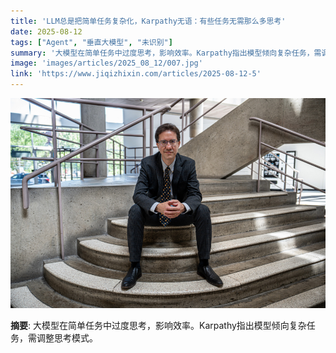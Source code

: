 ```yaml
---
title: 'LLM总是把简单任务复杂化，Karpathy无语：有些任务无需那么多思考'
date: 2025-08-12
tags: ["Agent", "垂直大模型", "未识别"]
summary: '大模型在简单任务中过度思考，影响效率。Karpathy指出模型倾向复杂任务，需调整思考模式。'
image: 'images/articles/2025_08_12/007.jpg'
link: 'https://www.jiqizhixin.com/articles/2025-08-12-5'
---
```

![LLM总是把简单任务复杂化，Karpathy无语：有些任务无需那么多思考](images/articles/2025_08_12/007.jpg)

**摘要**: 大模型在简单任务中过度思考，影响效率。Karpathy指出模型倾向复杂任务，需调整思考模式。
